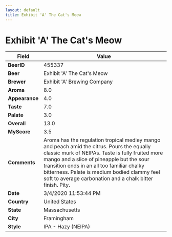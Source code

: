 ```yaml
---
layout: default
title: Exhibit 'A' The Cat's Meow
---
```


# Exhibit 'A' The Cat's Meow

| Field         | Value     |
|---------------|-----------|
| **BeerID** | 455337 |
| **Beer** | Exhibit 'A' The Cat's Meow |
| **Brewer** | Exhibit 'A' Brewing Company |
| **Aroma** | 8.0 |
| **Appearance** | 4.0 |
| **Taste** | 7.0 |
| **Palate** | 3.0 |
| **Overall** | 13.0 |
| **MyScore** | 3.5 |
| **Comments** | Aroma has the regulation tropical medley mango and peach amid the citrus. Pours the equally classic murk of NEIPAs. Taste is fully fruited more mango and a slice of pineapple but the sour transition ends in an all too familiar chalky bitterness. Palate is medium bodied clammy feel soft to average carbonation and a chalk bitter finish. Pity. |
| **Date** | 3/4/2020 11:53:44 PM |
| **Country** | United States |
| **State** | Massachusetts |
| **City** | Framingham |
| **Style** | IPA - Hazy (NEIPA) |
